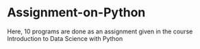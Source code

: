 # Assignment-on-Python
Here, 10 programs are done as an assignment given in the course Introduction to Data Science with Python  
